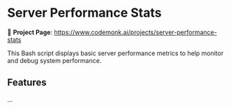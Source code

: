 # Server Performance Stats

🔗 **Project Page**: https://www.codemonk.ai/projects/server-performance-stats

This Bash script displays basic server performance metrics to help monitor and debug system performance.

## Features
...

